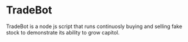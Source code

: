 # TradeBot

TradeBot is a node js script that runs continuosly buying and selling fake stock to demonstrate its ability to grow capitol.